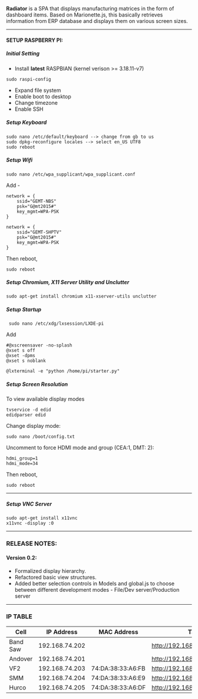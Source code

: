 **Radiator** is a SPA that displays manufacturing matrices in the form of dashboard items. Based on Marionette.js, this basically retrieves information from ERP database and displays them on various screen sizes.
* * *

#### SETUP RASPBERRY PI:

##### Initial Setting

- Install **latest** RASPBIAN (kernel verison >= 3.18.11-v7)

```
sudo raspi-config
```

- Expand file system
- Enable boot to desktop
- Change timezone
- Enable SSH

##### Setup Keyboard
```
sudo nano /etc/default/keyboard --> change from gb to us
sudo dpkg-reconfigure locales --> select en_US UTF8
sudo reboot
```

##### Setup Wifi

```
sudo nano /etc/wpa_supplicant/wpa_supplicant.conf
```

Add -

```
network = {
    ssid="GEMT-NBS"
    psk="G@mt2015#"
    key_mgmt=WPA-PSK
}

network = {
    ssid="GEMT-SHPTV"
    psk="G@mt2015#"
    key_mgmt=WPA-PSK
}
```

Then reboot,
```
sudo reboot
```

##### Setup Chromium, X11 Server Utility and Unclutter
```
sudo apt-get install chromium x11-xserver-utils unclutter
```

##### Setup Startup
```
 sudo nano /etc/xdg/lxsession/LXDE-pi
```
Add

```
#@xscreensaver -no-splash
@xset s off
@xset -dpms
@xset s noblank

@lxterminal -e "python /home/pi/starter.py"
```

##### Setup Screen Resolution
To view available display modes
```
tvservice -d edid
edidparser edid
```

Change display mode:
```
sudo nano /boot/config.txt
```

Uncomment to force HDMI mode and group (CEA:1, DMT: 2):
```
hdmi_group=1
hdmi_mode=34
```

Then reboot,
```
sudo reboot
```
* * *
##### Setup VNC Server
```
sudo apt-get install x11vnc
x11vnc -display :0
```
* * *
### RELEASE NOTES:

#### Version 0.2:
- Formalized display hierarchy.
- Refactored basic view structures.
- Added better selection controls in Models and global.js to choose between different development modes - File/Dev server/Production server

* * *

### IP TABLE

|Cell|IP Address|MAC Address|Target URL|
|----|-----------|-----------|-----------|
|Band Saw|192.168.74.202| |http://192.168.74.250/radiator/#101|
|Andover|192.168.74.201| |http://192.168.74.110/andover|
|VF2|192.168.74.203|74:DA:38:33:A6:FB|http://192.168.74.110/VF2|
|SMM|192.168.74.204|74:DA:38:33:A6:E9|http://192.168.74.110/SMM|
|Hurco|192.168.74.205|74:DA:38:33:A6:DF|http://192.168.74.110/Hurco|